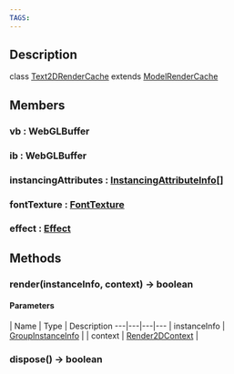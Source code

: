 ```yaml
---
TAGS:
---
```

## Description

class [Text2DRenderCache](/classes/2.4/Text2DRenderCache) extends [ModelRenderCache](/classes/2.4/ModelRenderCache)



## Members

### vb : WebGLBuffer



### ib : WebGLBuffer



### instancingAttributes : [InstancingAttributeInfo](/classes/2.4/InstancingAttributeInfo)[]



### fontTexture : [FontTexture](/classes/2.4/FontTexture)



### effect : [Effect](/classes/2.4/Effect)



## Methods

### render(instanceInfo, context) &rarr; boolean



#### Parameters
 | Name | Type | Description
---|---|---|---
 | instanceInfo | [GroupInstanceInfo](/classes/2.4/GroupInstanceInfo) | 
 | context | [Render2DContext](/classes/2.4/Render2DContext) | 
### dispose() &rarr; boolean


